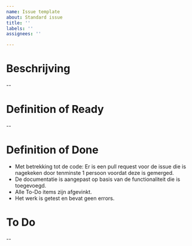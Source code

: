 ```yaml
---
name: Issue template
about: Standard issue
title: ''
labels: ''
assignees: ''

---
```


# Beschrijving
--

# Definition of Ready
--

# Definition of Done
- Met betrekking tot de code: Er is een pull request voor de issue die is nagekeken door tenminste 1 persoon voordat deze is gemerged.
- De documentatie is aangepast op basis van de functionaliteit die is toegevoegd.
-	Alle To-Do items zijn afgevinkt.
- Het werk is getest en bevat geen errors.

# To Do
--
